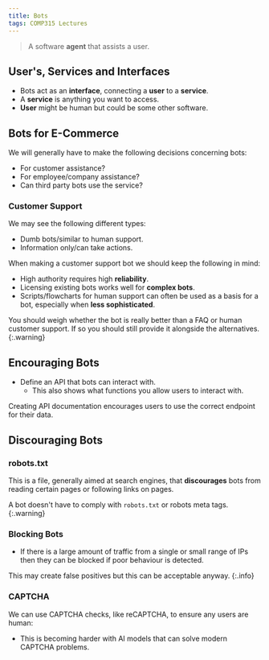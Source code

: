 ```yaml
---
title: Bots
tags: COMP315 Lectures
---
```


> A software **agent** that assists a user.

## User's, Services and Interfaces

* Bots act as an **interface**, connecting a **user** to a **service**.
* A **service** is anything you want to access.
* **User** might be human but could be some other software.

## Bots for E-Commerce
We will generally have to make the following decisions concerning bots:

* For customer assistance?
* For employee/company assistance?
* Can third party bots use the service?

### Customer Support

We may see the following different types:

* Dumb bots/similar to human support.
* Information only/can take actions.

When making a customer support bot we should keep the following in mind:

* High authority requires high **reliability**.
* Licensing existing bots works well for **complex bots**.
* Scripts/flowcharts for human support can often be used as a basis for a bot, especially when **less sophisticated**.

You should weigh whether the bot is really better than a FAQ or human customer support. If so you should still provide it alongside the alternatives.
{:.warning}

## Encouraging Bots

* Define an API that bots can interact with.
	* This also shows what functions you allow users to interact with.
	
Creating API documentation encourages users to use the correct endpoint for their data.

## Discouraging Bots
### robots.txt

This is a file, generally aimed at search engines, that **discourages** bots from reading certain pages or following links on pages.

A bot doesn't have to comply with `robots.txt` or robots meta tags.
{:.warning}

### Blocking Bots

* If there is a large amount of traffic from a single or small range of IPs then they can be blocked if poor behaviour is detected.

This may create false positives but this can be acceptable anyway.
{:.info}

### CAPTCHA

We can use CAPTCHA checks, like reCAPTCHA, to ensure any users are human:

* This is becoming harder with AI models that can solve modern CAPTCHA problems.